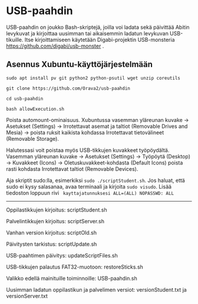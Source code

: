 # USB-paahdin

USB-paahdin on joukko Bash-skriptejä, joilla voi ladata sekä päivittää Abitin levykuvat ja kirjoittaa uusimman tai aikaisemmin ladatun levykuvan USB-tikuille. Itse kirjoittamiseen käytetään Digabi-projektin USB-monsteria https://github.com/digabi/usb-monster .

## Asennus Xubuntu-käyttöjärjestelmään

```
sudo apt install pv git python2 python-psutil wget unzip coreutils

git clone https://github.com/Orava2/usb-paahdin

cd usb-paahdin

bash allowExecution.sh
```

Poista automount-ominaisuus. Xubuntussa vasemman yläreunan kuvake -> Asetukset (Settings) -> Irrotettavat asemat ja taltiot (Removable Drives and Mesia) -> poista ruksit kaikista kohdassa Irrotettavat tietovälineet (Removable Storage).

Halutessasi voit poistaa myös USB-tikkujen kuvakkeet työpöydältä. Vasemman yläreunan kuvake -> Asetukset (Settings) -> Työpöytä (Desktop) -> Kuvakkeet (Icons) -> Oletuskuvakkeet-kohdasta (Default Icons) poista rasti kohdasta Irrotettavat taltiot (Removable Devices).

Aja skriptit sudo:lla, esimerkiksi `sudo ./scriptStudent.sh`. Jos haluat, että sudo ei kysy salasanaa, avaa terminaali ja kirjoita `sudo visudo`. Lisää tiedoston loppuun rivi ` kayttajatunnuksesi ALL=(ALL) NOPASSWD: ALL`

---- 

Oppilastikkujen kirjoitus: scriptStudent.sh

Palvelintikkujen kirjoitus: scriptServer.sh

Vanhan version kirjoitus: scriptOld.sh

Päivitysten tarkistus: scriptUpdate.sh

USB-paahtimen päivitys: updateScriptFiles.sh

USB-tikkujen palautus FAT32-muotoon: restoreSticks.sh

Valikko edellä mainituille toiminnoille: USB-paahdin.sh

Uusimman ladatun oppilastikun ja palvelimen versiot: versionStudent.txt ja versionServer.txt
